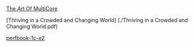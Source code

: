
[The Art Of MultiCore](./TheArtOfMultiCore.pdf)


[Thriving in a Crowded and Changing World] (./Thriving in a Crowded and Changing World.pdf)


[perfbook-1c-e2](./perfbook-1c-e2.pdf)
